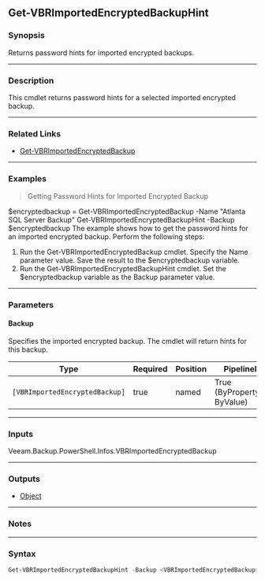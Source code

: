 Get-VBRImportedEncryptedBackupHint
----------------------------------

### Synopsis
Returns password hints for imported encrypted backups.

---

### Description

This cmdlet returns password hints for a selected imported encrypted backup.

---

### Related Links
* [Get-VBRImportedEncryptedBackup](Get-VBRImportedEncryptedBackup)

---

### Examples
> Getting Password Hints for Imported Encrypted Backup

$encryptedbackup = Get-VBRImportedEncryptedBackup -Name "Atlanta SQL Server Backup"
Get-VBRImportedEncryptedBackupHint -Backup $encryptedbackup
The example shows how to get the password hints for an imported encrypted backup.
Perform the following steps:
1. Run the Get-VBRImportedEncryptedBackup cmdlet. Specify the Name parameter value. Save the result to the $encryptedbackup variable.
2. Run the Get-VBRImportedEncryptedBackupHint cmdlet. Set the $encryptedbackup variable as the Backup parameter value.

---

### Parameters
#### **Backup**
Specifies the imported encrypted backup. The cmdlet will return hints for this backup.

|Type                          |Required|Position|PipelineInput                 |
|------------------------------|--------|--------|------------------------------|
|`[VBRImportedEncryptedBackup]`|true    |named   |True (ByPropertyName, ByValue)|

---

### Inputs
Veeam.Backup.PowerShell.Infos.VBRImportedEncryptedBackup

---

### Outputs
* [Object](https://learn.microsoft.com/en-us/dotnet/api/System.Object)

---

### Notes

---

### Syntax
```PowerShell
Get-VBRImportedEncryptedBackupHint -Backup <VBRImportedEncryptedBackup> [<CommonParameters>]
```

